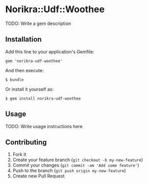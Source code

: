 # Norikra::Udf::Woothee

TODO: Write a gem description

## Installation

Add this line to your application's Gemfile:

    gem 'norikra-udf-woothee'

And then execute:

    $ bundle

Or install it yourself as:

    $ gem install norikra-udf-woothee

## Usage

TODO: Write usage instructions here

## Contributing

1. Fork it
2. Create your feature branch (`git checkout -b my-new-feature`)
3. Commit your changes (`git commit -am 'Add some feature'`)
4. Push to the branch (`git push origin my-new-feature`)
5. Create new Pull Request
